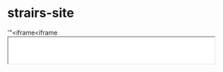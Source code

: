 strairs-site
============
'"<iframe<iframe<iframe src="banner.html" width="468" height="60" align="left">>>>>"'
My site
